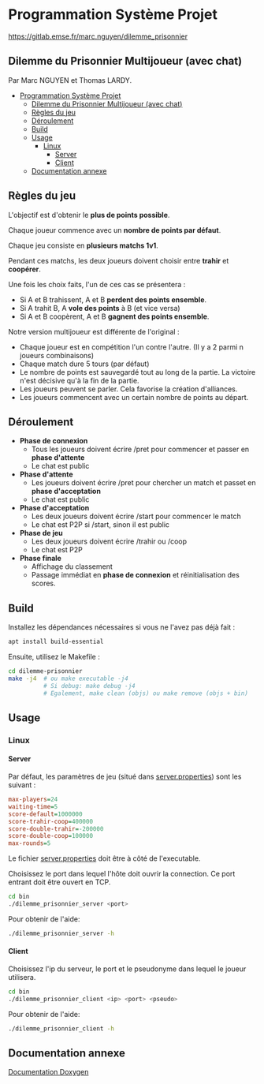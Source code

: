 # Programmation Système Projet

https://gitlab.emse.fr/marc.nguyen/dilemme_prisonnier

## Dilemme du Prisonnier Multijoueur (avec chat)

Par Marc NGUYEN et Thomas LARDY.

- [Programmation Système Projet](#programmation-système-projet)
  - [Dilemme du Prisonnier Multijoueur (avec chat)](#dilemme-du-prisonnier-multijoueur-avec-chat)
  - [Règles du jeu](#règles-du-jeu)
  - [Déroulement](#déroulement)
  - [Build](#build)
  - [Usage](#usage)
    - [Linux](#linux)
      - [Server](#server)
      - [Client](#client)
  - [Documentation annexe](#documentation-annexe)

## Règles du jeu

L'objectif est d'obtenir le **plus de points possible**.

Chaque joueur commence avec un **nombre de points par défaut**.

Chaque jeu consiste en **plusieurs matchs 1v1**.

Pendant ces matchs, les deux joueurs doivent choisir entre **trahir** et **coopérer**.

Une fois les choix faits, l'un de ces cas se présentera :

- Si A et B trahissent, A et B **perdent des points ensemble**.
- Si A trahit B, A **vole des points** à B (et vice versa)
- Si A et B coopèrent, A et B **gagnent des points ensemble**.

Notre version multijoueur est différente de l'original :

- Chaque joueur est en compétition l'un contre l'autre. (Il y a 2 parmi n joueurs combinaisons)
- Chaque match dure 5 tours (par défaut)
- Le nombre de points est sauvegardé tout au long de la partie. La victoire n'est décisive qu'à la fin de la partie.
- Les joueurs peuvent se parler. Cela favorise la création d'alliances.
- Les joueurs commencent avec un certain nombre de points au départ.

## Déroulement

- **Phase de connexion**
  - Tous les joueurs doivent écrire /pret pour commencer et passer en **phase d'attente**
  - Le chat est public
- **Phase d'attente**
  - Les joueurs doivent écrire /pret pour chercher un match et passet en **phase d'acceptation**
  - Le chat est public
- **Phase d'acceptation**
  - Les deux joueurs doivent écrire /start pour commencer le match
  - Le chat est P2P si /start, sinon il est public
- **Phase de jeu**
  - Les deux joueurs doivent écrire /trahir ou /coop
  - Le chat est P2P
- **Phase finale**
  - Affichage du classement
  - Passage immédiat en **phase de connexion** et réinitialisation des scores.

## Build

Installez les dépendances nécessaires si vous ne l'avez pas déjà fait :

```sh
apt install build-essential
```

Ensuite, utilisez le Makefile :

```sh
cd dilemme-prisonnier
make -j4  # ou make executable -j4
          # Si debug: make debug -j4
          # Egalement, make clean (objs) ou make remove (objs + bin)
```

## Usage

### Linux

#### Server

Par défaut, les paramètres de jeu (situé dans [server.properties](./bin/server.properties)) sont les suivant :

```ini
max-players=24
waiting-time=5
score-default=1000000
score-trahir-coop=400000
score-double-trahir=-200000
score-double-coop=100000
max-rounds=5
```

Le fichier [server.properties](./bin/server.properties) doit être à côté de l'executable.

Choisissez le port dans lequel l'hôte doit ouvrir la connection.
Ce port entrant doit être ouvert en TCP.

```sh
cd bin
./dilemme_prisonnier_server <port>
```

Pour obtenir de l'aide:

```sh
./dilemme_prisonnier_server -h
```

#### Client

Choisissez l'ip du serveur, le port et le pseudonyme dans lequel le joueur utilisera.

```sh
cd bin
./dilemme_prisonnier_client <ip> <port> <pseudo>
```

Pour obtenir de l'aide:

```sh
./dilemme_prisonnier_client -h
```

## Documentation annexe

[Documentation Doxygen](http://marc.nguyen.gitlab.emse.fr/dilemme_prisonnier)
